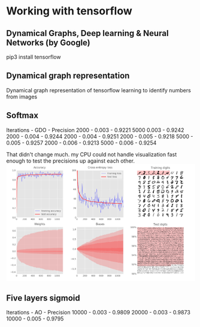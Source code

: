 # Working with tensorflow
## Dynamical Graphs, Deep learning & Neural Networks (by Google)
pip3 install tensorflow

## Dynamical graph representation 
Dynamical graph representation of tensorflow learning to identify numbers from images


## Softmax
Iterations - GDO 	- Precision
2000       - 0.003 	- 0.9221
5000         0.003	- 0.9242
2000 	   - 0.004	- 0.9244
2000	   - 0.004	- 0.9251
2000 	   - 0.005	- 0.9218
5000 	   - 0.005	- 0.9257
2000 	   - 0.006	- 0.9213
5000       - 0.006	- 0.9254

That didn't change much.
my CPU could not handle visualization fast enough to test the precisions up against each other.
![alt tag](https://github.com/szEIgo/NeuralNetwork/blob/master/img1.png)

## Five layers sigmoid
Iterations  - AO	- Precision
10000       - 0.003 	- 0.9809
20000	    - 0.003     - 0.9873
10000	    - 0.005 	- 0.9795


